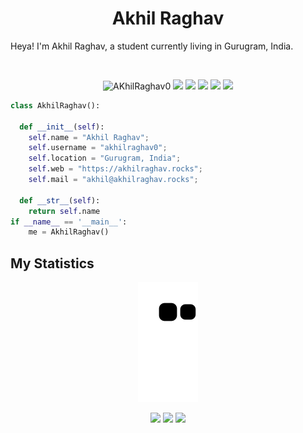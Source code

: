 <h1 align="center">
  <b>Akhil Raghav</b>
</h1>

Heya! I'm Akhil Raghav, a student currently living in Gurugram, India.

<br>

<p>
<p align="left"> </p>
<div align="center">
  <img src="https://komarev.com/ghpvc/?username=AKhilraghav0&label=Profile%20views&color=brightgreen&style=for-the-badge" alt="AKhilRaghav0">
  <img src="https://img.shields.io/badge/Arch_Linux-1793D1?style=for-the-badge&logo=arch-linux&logoColor=white">
  <img src="https://img.shields.io/badge/Lua-2C2D72?style=for-the-badge&logo=lua&logoColor=white">
  <img src="https://img.shields.io/badge/Krita-203759?style=for-the-badge&logo=krita&logoColor=EEF37B">
  <img src="https://img.shields.io/badge/Flutter-%2302569B.svg?style=for-the-badge&logo=Flutter&logoColor=white">
  <img src="https://img.shields.io/badge/NeoVim-%2357A143.svg?&style=for-the-badge&logo=neovim&logoColor=white">
</div>
</p>

```python
class AkhilRaghav():
    
  def __init__(self):
    self.name = "Akhil Raghav";
    self.username = "akhilraghav0";
    self.location = "Gurugram, India";
    self.web = "https://akhilraghav.rocks";
    self.mail = "akhil@akhilraghav.rocks";
  
  def __str__(self):
    return self.name
if __name__ == '__main__':
    me = AkhilRaghav()
```

<!--
<div align="center">
  <a href="https://open.spotify.com/user/gp95m93zta1rc2g1chy7tyi4q">
    <img src="https://spotify-readme-theta-virid.vercel.app/api?scan=true&theme=dark" width="240px">
  </a>
</div>
-->

## My Statistics
<!--
<br/>
<p align="left">
  <a href="https://akhil.raghavnikhil.com">
  <img width="49.5%" src="https://github-readme-stats.vercel.app/api?username=akhilraghav0&show_icons=true&theme=gruvbox&hide_border=true" />
    <img width="49.5%" src="https://github-readme-streak-stats.herokuapp.com/?user=akhilraghav0&theme=gruvbox&hide_border=true" />
  </a>
</p>
<br>
-->
<!-- [![AkhilRaghavs' Activity Graph](https://activity-graph.herokuapp.com/graph?username=akhilraghav0&custom_title=Akhil%20Raghav's%20Contribution%20Graph&theme=gruvbox&bg_color=282828&hide_border=true&line=d1a01f&point=c58545)](https://akhilraghav.rocks)
-->
<div align="center"> <img src="https://raw.githubusercontent.com/muhiqsimui/muhiqsimui/output/github-contribution-grid-snake.svg" /></div>


<p align="center">
  <img height="50%" width="auto" src ="https://github-readme-stats.vercel.app/api?username=AKhilRaghav0&show_icons=true&count_private=true&theme=darcula&hide_border=true&hide=issues,contribs&bg_color=00000000">
  <img height="50%" width="auto" src ="https://github-readme-stats.vercel.app/api/top-langs/?username=AKhilRaghav0&layout=compact&hide_border=true&theme=darcula&bg_color=00000000&langs_count=6&hide=jupyter%20notebook,tex,css,php">
  <img src ="https://github-readme-streak-stats.herokuapp.com?user=AkhilRaghav0&theme=darcula&hide_border=true&background=FFFFFF00">
  <br>
  <br>

</p>

<!-- <p align="center">
  <img align="left" src ="https://github-readme-stats.vercel.app/api/pin/?username=aveek-saha&repo=ytdx">
  <img align="right" src ="https://github-readme-stats.vercel.app/api/pin/?username=aveek-saha&repo=pixel-weather">
</p> -->


